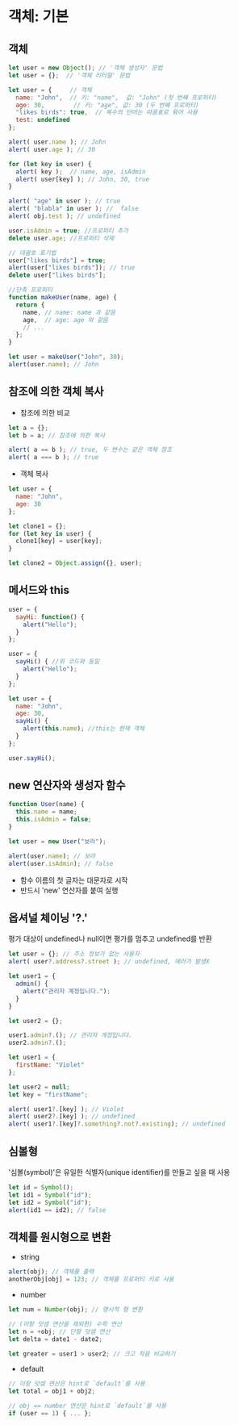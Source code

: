 # 객체: 기본
## 객체
``` javascript
let user = new Object(); // '객체 생성자' 문법
let user = {};  // '객체 리터럴' 문법

let user = {     // 객체
  name: "John",  // 키: "name",  값: "John" (첫 번째 프로퍼티)
  age: 30,        // 키: "age", 값: 30 (두 번째 프로퍼티)
  "likes birds": true,  // 복수의 단어는 따옴표로 묶어 사용
  test: undefined
};

alert( user.name ); // John
alert( user.age ); // 30

for (let key in user) {
  alert( key );  // name, age, isAdmin
  alert( user[key] ); // John, 30, true
}

alert( "age" in user ); // true
alert( "blabla" in user ); //  false
alert( obj.test ); // undefined

user.isAdmin = true; //프로퍼티 추가
delete user.age; //프로퍼티 삭제

// 대괄호 표기법
user["likes birds"] = true;
alert(user["likes birds"]); // true
delete user["likes birds"];
```
``` javascript
//단축 프로퍼티
function makeUser(name, age) {
  return {
    name, // name: name 과 같음
    age,  // age: age 와 같음
    // ...
  };
}

let user = makeUser("John", 30);
alert(user.name); // John
```

## 참조에 의한 객체 복사
- 참조에 의한 비교
``` javascript
let a = {};
let b = a; // 참조에 의한 복사

alert( a == b ); // true, 두 변수는 같은 객체 참조
alert( a === b ); // true
```

- 객체 복사
``` javascript
let user = {
  name: "John",
  age: 30
};

let clone1 = {};
for (let key in user) {
  clone1[key] = user[key];
}

let clone2 = Object.assign({}, user);
```


## 메서드와 this
``` javascript
user = {
  sayHi: function() {
    alert("Hello");
  }
};

user = {
  sayHi() { //위 코드와 동일
    alert("Hello");
  }
};

let user = {
  name: "John",
  age: 30,
  sayHi() {
    alert(this.name); //this는 현재 객체
  }
};

user.sayHi();
```

## new 연산자와 생성자 함수
``` javascript
function User(name) {
  this.name = name;
  this.isAdmin = false;
}

let user = new User("보라");

alert(user.name); // 보라
alert(user.isAdmin); // false
```
- 함수 이름의 첫 글자는 대문자로 시작
- 반드시 'new' 연산자를 붙여 실행

## 옵셔널 체이닝 '?.'
평가 대상이 undefined나 null이면 평가를 멈추고 undefined를 반환
``` javascript
let user = {}; // 주소 정보가 없는 사용자
alert( user?.address?.street ); // undefined, 에러가 발생X
```
``` javascript
let user1 = {
  admin() {
    alert("관리자 계정입니다.");
  }
}

let user2 = {};

user1.admin?.(); // 관리자 계정입니다.
user2.admin?.();
```
``` javascript
let user1 = {
  firstName: "Violet"
};

let user2 = null;
let key = "firstName";

alert( user1?.[key] ); // Violet
alert( user2?.[key] ); // undefined
alert( user1?.[key]?.something?.not?.existing); // undefined
```
## 심볼형
'심볼(symbol)'은 유일한 식별자(unique identifier)를 만들고 싶을 때 사용
``` javascript
let id = Symbol();
let id1 = Symbol("id");
let id2 = Symbol("id");
alert(id1 == id2); // false
```

## 객체를 원시형으로 변환
- string
``` javascript
alert(obj); // 객체를 출력
anotherObj[obj] = 123; // 객체를 프로퍼티 키로 사용
```
- number
``` javascript
let num = Number(obj); // 명시적 형 변환

// (이항 덧셈 연산을 제외한) 수학 연산
let n = +obj; // 단항 덧셈 연산
let delta = date1 - date2;

let greater = user1 > user2; // 크고 작음 비교하기
```
- default
``` javascript
// 이항 덧셈 연산은 hint로 `default`를 사용
let total = obj1 + obj2;

// obj == number 연산은 hint로 `default`를 사용
if (user == 1) { ... };
```